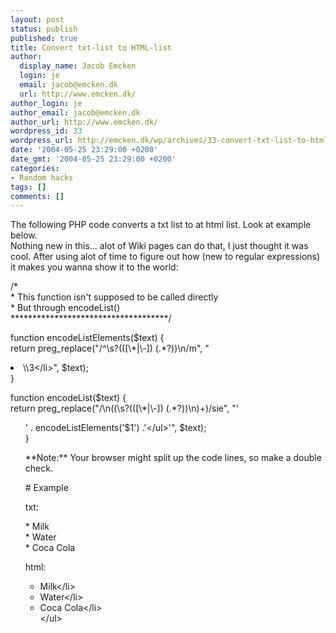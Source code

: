 ```yaml
---
layout: post
status: publish
published: true
title: Convert txt-list to HTML-list
author:
  display_name: Jacob Emcken
  login: je
  email: jacob@emcken.dk
  url: http://www.emcken.dk/
author_login: je
author_email: jacob@emcken.dk
author_url: http://www.emcken.dk/
wordpress_id: 33
wordpress_url: http://emcken.dk/wp/archives/33-convert-txt-list-to-html-list.html
date: '2004-05-25 23:29:00 +0200'
date_gmt: '2004-05-25 23:29:00 +0200'
categories:
- Random hacks
tags: []
comments: []
---
```

<p>The following PHP code converts a txt list to at html list. Look at example below.<br />
Nothing new in this... alot of Wiki pages can do that, I just thought it was cool. After using alot of time to figure out how (new to regular expressions) it makes you wanna show it to the world:</p>
<p>    &#47;*<br />
     * This function isn't supposed to be called directly<br />
     * But through encodeList()<br />
     ************************************&#47;</p>
<p>    function encodeListElements($text) {<br />
      return preg_replace("&#47;^\s?(([\*|\-]) (.*?))\n&#47;m", "
<li>\\3<&#47;li>", $text);<br />
    }</p>
<p>    function encodeList($text) {<br />
      return preg_replace("&#47;\n((\s?(([\*|\-]) (.*?))\n)+)&#47;sie", "'
<ul>' . encodeListElements('$1') .'<&#47;ul>'", $text);<br />
    }</p>
<p>**Note:** Your browser might split up the code lines, so make a double check.</p>
<p># Example</p>
<p>txt:</p>
<p>    * Milk<br />
    * Water<br />
    * Coca Cola</p>
<p>html:</p>
<ul>
<li>Milk<&#47;li>
<li>Water<&#47;li>
<li>Coca Cola<&#47;li><br />
    <&#47;ul></p>
